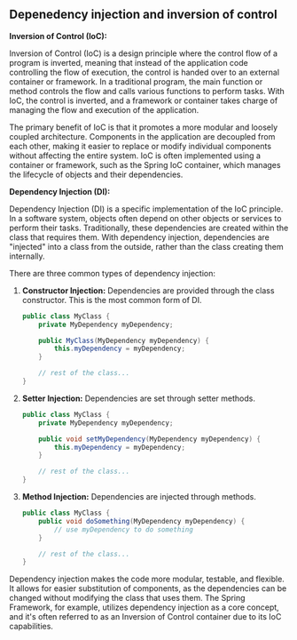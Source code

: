 ## Depenedency injection and inversion of control

**Inversion of Control (IoC):**

Inversion of Control (IoC) is a design principle where the control flow of a program is inverted, meaning that instead of the application code controlling the flow of execution, the control is handed over to an external container or framework. In a traditional program, the main function or method controls the flow and calls various functions to perform tasks. With IoC, the control is inverted, and a framework or container takes charge of managing the flow and execution of the application.

The primary benefit of IoC is that it promotes a more modular and loosely coupled architecture. Components in the application are decoupled from each other, making it easier to replace or modify individual components without affecting the entire system. IoC is often implemented using a container or framework, such as the Spring IoC container, which manages the lifecycle of objects and their dependencies.

**Dependency Injection (DI):**

Dependency Injection (DI) is a specific implementation of the IoC principle. In a software system, objects often depend on other objects or services to perform their tasks. Traditionally, these dependencies are created within the class that requires them. With dependency injection, dependencies are "injected" into a class from the outside, rather than the class creating them internally.

There are three common types of dependency injection:

1. **Constructor Injection:** Dependencies are provided through the class constructor. This is the most common form of DI.

    ```java
    public class MyClass {
        private MyDependency myDependency;

        public MyClass(MyDependency myDependency) {
            this.myDependency = myDependency;
        }

        // rest of the class...
    }
    ```

2. **Setter Injection:** Dependencies are set through setter methods.

    ```java
    public class MyClass {
        private MyDependency myDependency;

        public void setMyDependency(MyDependency myDependency) {
            this.myDependency = myDependency;
        }

        // rest of the class...
    }
    ```

3. **Method Injection:** Dependencies are injected through methods.

    ```java
    public class MyClass {
        public void doSomething(MyDependency myDependency) {
            // use myDependency to do something
        }

        // rest of the class...
    }
    ```

Dependency injection makes the code more modular, testable, and flexible. It allows for easier substitution of components, as the dependencies can be changed without modifying the class that uses them. The Spring Framework, for example, utilizes dependency injection as a core concept, and it's often referred to as an Inversion of Control container due to its IoC capabilities.